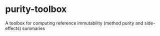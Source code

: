# purity-toolbox
A toolbox for computing reference immutability (method purity and side-effects) summaries
